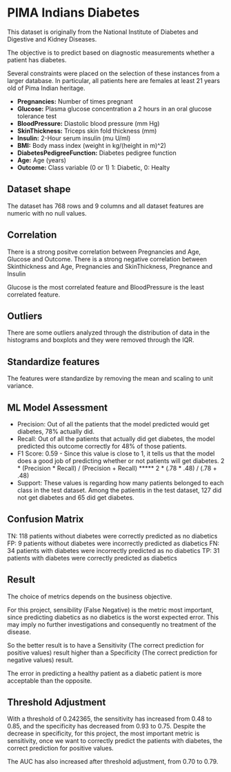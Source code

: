 # PIMA Indians Diabetes
This dataset is originally from the National Institute of Diabetes and Digestive and Kidney Diseases.

The objective is to predict based on diagnostic measurements whether a patient has diabetes.

Several constraints were placed on the selection of these instances from a larger database. In particular, all patients here are females at least 21 years old of Pima Indian heritage.

- **Pregnancies:** Number of times pregnant
- **Glucose:** Plasma glucose concentration a 2 hours in an oral glucose tolerance test
- **BloodPressure:** Diastolic blood pressure (mm Hg)
- **SkinThickness:** Triceps skin fold thickness (mm)
- **Insulin:** 2-Hour serum insulin (mu U/ml)
- **BMI:** Body mass index (weight in kg/(height in m)^2)
- **DiabetesPedigreeFunction:** Diabetes pedigree function
- **Age:** Age (years)
- **Outcome:** Class variable (0 or 1) 1: Diabetic, 0: Healty

## Dataset shape
The dataset has 768 rows and 9 columns and all dataset features are numeric with no null values.

## Correlation
There is a strong positve correlation between Pregnancies and Age, Glucose and Outcome. 
There is a strong negative correlation between Skinthickness and Age, Pregnancies and SkinThickness, Pregnance and Insulin

Glucose is the most correlated feature and BloodPressure is the least correlated feature.

## Outliers
There are some outliers analyzed through the distribution of data in the histograms and boxplots and they were removed through the IQR.

## Standardize features
The features were standardize by removing the mean and scaling to unit variance.

## ML Model Assessment
- Precision: Out of all the patients that the model predicted would get diabetes, 78% actually did.
- Recall: Out of all the patients that actually did get diabetes, the model predicted this outcome correctly for 48% of those patients.
- F1 Score: 0.59 - Since this value is close to 1, it tells us that the model does a good job of predicting whether or not patients will get diabetes.
2 * (Precision * Recall) / (Precision + Recall) ***** 2 * (.78 * .48) / (.78 + .48)
- Support: These values is regarding how many patients belonged to each class in the test dataset. Among the patientis in the test dataset, 127 did not get diabetes and 65 did get diabetes.

## Confusion Matrix
TN: 118 patients without diabetes were correctly predicted as no diabetics
FP: 9 patients without diabetes were incorrectly predicted as diabetics
FN: 34 patients with diabetes were incorrectly predicted as no diabetics
TP: 31 patients with diabetes were correctly predicted as diabetics

## Result
The choice of metrics depends on the business objective.

For this project, sensibility (False Negative) is the metric most important, since predicting diabetics as no diabetics is the worst expected error. This may imply no further investigations and consequently no treatment of the disease.

So the better result is to have a Sensitivity (The correct prediction for positive values) result higher than a Specificity (The correct prediction for negative values) result.

The error in predicting a healthy patient as a diabetic patient is more acceptable than the opposite.

## Threshold Adjustment
With a threshold of 0.242365, the sensitivity has increased from 0.48 to 0.85, and the specificity has decreased from 0.93 to 0.75. Despite the decrease in specificity, for this project, the most important metric is sensitivity, once we want to correctly predict the patients with diabetes, the correct prediction for positive values.

The AUC has also increased after threshold adjustment, from 0.70 to 0.79.

